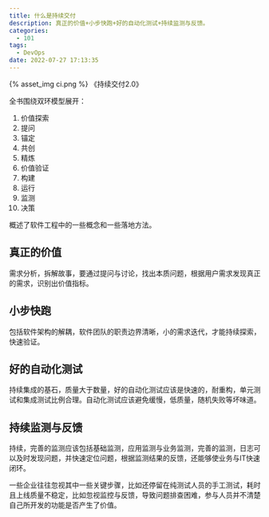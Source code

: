 ```yaml
---
title: 什么是持续交付
description: 真正的价值+小步快跑+好的自动化测试+持续监测与反馈。
categories:
  - 101
tags:
  - DevOps
date: 2022-07-27 17:13:35
---
```


{% asset_img ci.png %}
《持续交付2.0》

全书围绕双环模型展开：

1. 价值探索
  1. 提问
  2. 锚定
  3. 共创
  4. 精炼
2. 价值验证
  1. 构建
  2. 运行
  3. 监测
  4. 决策

概述了软件工程中的一些概念和一些落地方法。

## 真正的价值

需求分析，拆解故事，要通过提问与讨论，找出本质问题，根据用户需求发现真正的需求，识别出价值指标。

## 小步快跑

包括软件架构的解耦，软件团队的职责边界清晰，小的需求迭代，才能持续探索，快速验证。

## 好的自动化测试

持续集成的基石，质量大于数量，好的自动化测试应该是快速的，耐重构，单元测试和集成测试比例合理。自动化测试应该避免缓慢，低质量，随机失败等坏味道。

## 持续监测与反馈

持续，完善的监测应该包括基础监测，应用监测与业务监测，完善的监测，日志可以及时发现问题，并快速定位问题，根据监测结果的反馈，还能够使业务与IT快速闭环。

一些企业往往忽视其中一些关键步骤，比如还停留在纯测试人员的手工测试，耗时且上线质量不稳定，比如忽视监控与反馈，导致问题排查困难，参与人员并不清楚自己所开发的功能是否产生了价值。